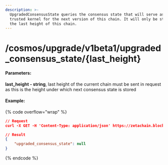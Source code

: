 ```yaml
---
description: >-
  UpgradedConsensusState queries the consensus state that will serve as a
  trusted kernel for the next version of this chain. It will only be stored at
  the last height of this chain.
---
```


# /cosmos/upgrade/v1beta1/upgraded\_consensus\_state/{last\_height}

#### **Parameters:**

**last\_height - string**, last height of the current chain must be sent in request as this is the height under which next consensus state is stored

#### Example:

{% code overflow="wrap" %}
```json
// Request
curl -X GET -H 'Content-Type: application/json' https://zetachain.blockpi.network/lcd/v1/<your-api-key>/cosmos/upgrade/v1beta1/upgraded_consensus_state/14064517

// Result
{
    "upgraded_consensus_state": null
}
```
{% endcode %}
